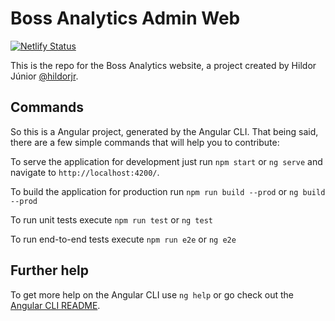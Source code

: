 # Boss Analytics Admin Web

[![Netlify Status](https://api.netlify.com/api/v1/badges/fa6f1fd0-38b4-48a7-990d-abca77929cb5/deploy-status)](https://app.netlify.com/sites/boss-an/deploys)

This is the repo for the Boss Analytics website, a project created by Hildor Júnior [@hildorjr](https://github.com/hildorjr).

## Commands
So this is a Angular project, generated by the Angular CLI. That being said, there are a few simple commands that will help you to contribute:

To serve the application for development just run `npm start` or `ng serve` and navigate to `http://localhost:4200/`.

To build the application for production run `npm run build --prod` or `ng build --prod`

To run unit tests execute `npm run test` or `ng test`

To run end-to-end tests execute `npm run e2e` or `ng e2e`

## Further help

To get more help on the Angular CLI use `ng help` or go check out the [Angular CLI README](https://github.com/angular/angular-cli/blob/master/README.md).
